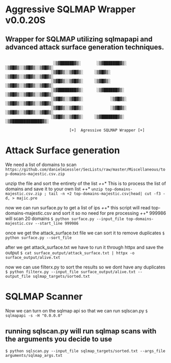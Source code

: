 # Aggressive SQLMAP Wrapper v0.0.20S

## Wrapper for SQLMAP utilizing sqlmapapi and advanced attack surface generation techniques.

```

                     ░▒▓██████▓▒░       ░▒▓███████▓▒░     ░▒▓█▓▒░░▒▓█▓▒░░▒▓█▓▒░ 
                    ░▒▓█▓▒░░▒▓█▓▒░     ░▒▓█▓▒░            ░▒▓█▓▒░░▒▓█▓▒░░▒▓█▓▒░ 
                    ░▒▓█▓▒░░▒▓█▓▒░     ░▒▓█▓▒░            ░▒▓█▓▒░░▒▓█▓▒░░▒▓█▓▒░ 
                    ░▒▓████████▓▒░      ░▒▓██████▓▒░      ░▒▓█▓▒░░▒▓█▓▒░░▒▓█▓▒░ 
                    ░▒▓█▓▒░░▒▓█▓▒░            ░▒▓█▓▒░     ░▒▓█▓▒░░▒▓█▓▒░░▒▓█▓▒░ 
                    ░▒▓█▓▒░░▒▓█▓▒░            ░▒▓█▓▒░     ░▒▓█▓▒░░▒▓█▓▒░░▒▓█▓▒░ 
                    ░▒▓█▓▒░░▒▓█▓▒░     ░▒▓███████▓▒░       ░▒▓█████████████▓▒░                                           

                            [+]  Agressive SQLMAP Wrapper [+]

```

# Attack Surface generation


 We need a list of domains to scan
`https://github.com/danielmiessler/SecLists/raw/master/Miscellaneous/top-domains-majestic.csv.zip`


 unzip the file and sort the entirety of the list *+*+* This is to process the list of domains and save it to your own list *+*+*
`unzip top-domains-majestic.csv.zip ; tail -n +2 top-domains-majestic.csv|head| cut -f3 -d, > majic.pre`


now we can run surface.py to get a list of ips *+*+* this script will read top-domains-majestic.csv and sort it so no need for pre processing *+*+*
999986 will scan 20 domains 
`$ python surface.py --input_file top-domains-majestic.csv --start_line 999986`

once we get the attack_surface.txt file we can sort it to remove duplicates
`$ python surface.py --sort_file`

after we get attack_surface.txt we have to run it through httpx and save the output
`$ cat surface_output/attack_surface.txt | httpx -o surface_output/alive.txt`

now we can use filterx.py to sort the results so we dont have any duplicates
`$ python filterx.py --input_file surface_output/alive.txt --output_file sqlmap_targets/sorted.txt`



# SQLMAP Scanner
Now we can turn on the sqlmap api so that we can run sqlscan.py
`$ sqlmapapi -s -H "0.0.0.0"`

## running sqlscan.py will run sqlmap scans with the arguments you decide to use
`$ python sqlscan.py --input_file sqlmap_targets/sorted.txt --args_file arguments/sqlmap_args.txt`

